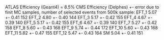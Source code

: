 ATLAS Efficiency (Geant4) = 8.5%
CMS Efficiency (Delphes) +- error due to finit MC samples, number of selected events from 500k sample: 
EFT_1 5.07 +- 0.41  152
EFT_2 4.80 +- 0.40  144
EFT_3 5.17 +- 0.42  155
EFT_4 4.67 +- 0.39  140
EFT_5 5.17 +- 0.42  155
EFT_6 4.67 +- 0.39  140
EFT_7 5.27 +- 0.42  158
EFT_8 5.60 +- 0.43  168
EFT_9 5.74 +- 0.44  172
EFT_10 5.60 +- 0.43  168
EFT_11 5.82 +- 0.47  155
EFT_12 5.47 +- 0.43  164
SM 5.04 +- 0.41  151
